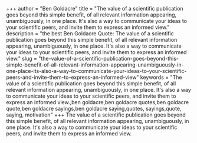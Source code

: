 +++
author = "Ben Goldacre"
title = "The value of a scientific publication goes beyond this simple benefit, of all relevant information appearing, unambiguously, in one place. It's also a way to communicate your ideas to your scientific peers, and invite them to express an informed view."
description = "the best Ben Goldacre Quote: The value of a scientific publication goes beyond this simple benefit, of all relevant information appearing, unambiguously, in one place. It's also a way to communicate your ideas to your scientific peers, and invite them to express an informed view."
slug = "the-value-of-a-scientific-publication-goes-beyond-this-simple-benefit-of-all-relevant-information-appearing-unambiguously-in-one-place-its-also-a-way-to-communicate-your-ideas-to-your-scientific-peers-and-invite-them-to-express-an-informed-view"
keywords = "The value of a scientific publication goes beyond this simple benefit, of all relevant information appearing, unambiguously, in one place. It's also a way to communicate your ideas to your scientific peers, and invite them to express an informed view.,ben goldacre,ben goldacre quotes,ben goldacre quote,ben goldacre sayings,ben goldacre saying,quotes, sayings,quote, saying, motivation"
+++
The value of a scientific publication goes beyond this simple benefit, of all relevant information appearing, unambiguously, in one place. It's also a way to communicate your ideas to your scientific peers, and invite them to express an informed view.
